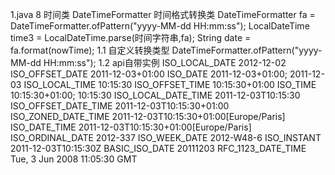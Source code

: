 1.java 8 时间类
    DateTimeFormatter 时间格式转换类
    DateTimeFormatter fa = DateTimeFormatter.ofPattern("yyyy-MM-dd HH:mm:ss");
    LocalDateTime time3 = LocalDateTime.parse(时间字符串,fa);
    String date = fa.format(nowTime);
    1.1 自定义转换类型
        DateTimeFormatter.ofPattern("yyyy-MM-dd HH:mm:ss");
    1.2 api自带实例
         ISO_LOCAL_DATE             2012-12-02
         ISO_OFFSET_DATE            2011-12-03+01:00
         ISO_DATE          	        2011-12-03+01:00; 2011-12-03
         ISO_LOCAL_TIME             10:15:30
         ISO_OFFSET_TIME            10:15:30+01:00
         ISO_TIME                   10:15:30+01:00; 10:15:30
         ISO_LOCAL_DATE_TIME    	2011-12-03T10:15:30
         ISO_OFFSET_DATE_TIME       2011-12-03T10:15:30+01:00
         ISO_ZONED_DATE_TIME        2011-12-03T10:15:30+01:00[Europe/Paris]
         ISO_DATE_TIME              2011-12-03T10:15:30+01:00[Europe/Paris]
         ISO_ORDINAL_DATE           2012-337
         ISO_WEEK_DATE              2012-W48-6
         ISO_INSTANT                2011-12-03T10:15:30Z
         BASIC_ISO_DATE             20111203
         RFC_1123_DATE_TIME         Tue, 3 Jun 2008 11:05:30 GMT